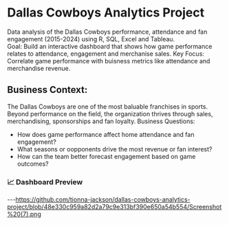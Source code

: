 # Dallas Cowboys Analytics Project
Data analysis of the Dallas Cowboys performance, attendance and fan engagement (2015-2024) using R, SQL, Excel and Tableau.  
Goal: Build an interactive dashboard that shows how game performance relates to attendance, engagement and merchanise sales. 
Key Focus: Correlate game performance with buisness metrics like attendance and merchandise revenue. 

## Business Context: 
The Dallas Cowboys are one of the most baluable franchises in sports. Beyond performance on the field, the organization thrives through sales, merchandising, sponsorships and fan loyalty. 
Business Questions: 
  - How does game performance affect home attendance and fan engagement?
  - What seasons or oopponents drive the most revenue or fan interest?
  - How can the team better forecast engagement based on game outcomes?

### 📈 Dashboard Preview
---https://github.com/tionna-jackson/dallas-cowboys-analytics-project/blob/48e330c959a82d2a79c9e313bf390e650a54b554/Screenshot%20(7).png
